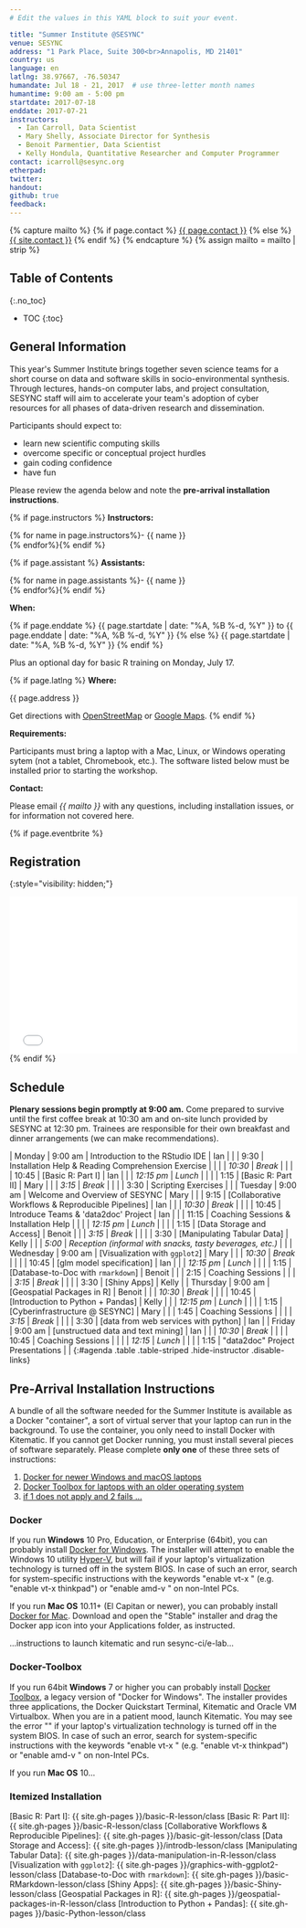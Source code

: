 ```yaml
---
# Edit the values in this YAML block to suit your event.

title: "Summer Institute @SESYNC"
venue: SESYNC
address: "1 Park Place, Suite 300<br>Annapolis, MD 21401"
country: us
language: en
latlng: 38.97667, -76.50347
humandate: Jul 18 - 21, 2017  # use three-letter month names
humantime: 9:00 am - 5:00 pm
startdate: 2017-07-18
enddate: 2017-07-21
instructors:
  - Ian Carroll, Data Scientist
  - Mary Shelly, Associate Director for Synthesis
  - Benoit Parmentier, Data Scientist
  - Kelly Hondula, Quantitative Researcher and Computer Programmer
contact: icarroll@sesync.org
etherpad:
twitter:
handout:
github: true
feedback:
---
```


<!-- Capture additional variables to use below. -->

{% capture mailto %}
{% if page.contact %}
  <a href='mailto:{{page.contact}}'>{{ page.contact }}</a>
{% else %}
  <a href='mailto:{{site.contact}}'>{{ site.contact }}</a>
{% endif %}
{% endcapture %}
{% assign mailto = mailto | strip %}

## Table of Contents
{:.no_toc}

* TOC
{:toc}

## General Information

This year's Summer Institute brings together seven science teams for a short course on data and software skills in socio-environmental synthesis. Through lectures, hands-on computer labs, and project consultation, SESYNC staff will aim to accelerate your team's adoption of cyber resources for all phases of data-driven research and dissemination.

Participants should expect to:

- learn new scientific computing skills
- overcome specific or conceptual project hurdles
- gain coding confidence
- have fun

Please review the agenda below and note the **pre-arrival installation instructions**.

<!-- The next block displays instructors' names if they are available. -->

{% if page.instructors %}
**Instructors:**

{% for name in page.instructors%}- {{ name }}  
{% endfor%}{% endif %}

{% if page.assistant %}
**Assistants:**

{% for name in page.assistants %}- {{ name }}  
{% endfor%}{% endif %}

**When:**

{% if page.enddate %}
{{ page.startdate | date: "%A, %B %-d, %Y" }} to {{ page.enddate | date: "%A, %B %-d, %Y" }}
{% else %}
{{ page.startdate | date: "%A, %B %-d, %Y" }}
{% endif %}

Plus an optional day for basic R training on Monday, July 17.

<!-- The next block displays the address and links to a map showing directions. -->

{% if page.latlng %}
**Where:**

{{ page.address }}
  
Get directions with
<a href="//www.openstreetmap.org/?mlat={{ page.latlng | replace:',','&mlon=' }}&zoom=16">OpenStreetMap</a> or
<a href="//maps.google.com/maps?q={{ page.latlng }}">Google Maps</a>.
{% endif %}

<!-- Modify the next block if there are any special requirements. -->

**Requirements:**

Participants must bring a laptop with a Mac, Linux, or Windows operating sytem (not a tablet, Chromebook, etc.). The software listed below must be installed prior to starting the workshop.

<!--
The following block automatically inserts a contact email address if one has been specified
for the page. If one hasn't, this block inserts the site.contact address in docs/_config.yml.
-->

**Contact:**

Please email *{{ mailto }}* with any questions, including installation issues, or for information not covered here.

<!--
An eventbrite value in the YAML front matter triggers the next block.
-->

{% if page.eventbrite %}
## Registration
{:style="visibility: hidden;"}

<iframe
  src="//eventbrite.com/tickets-external?eid={{ page.eventbrite }}&ref=etckt"
  frameborder="0" height="275" width="100%"
  vspace="0" hspace="0" marginheight="5" marginwidth="5"
  scrolling="auto" allowtransparency="true">
</iframe>
{% endif %}

<!-- Compose the schedule below. -->

## Schedule

**Plenary sessions begin promptly at 9:00 am.** Come prepared to survive until the first coffee break at 10:30 am and on-site lunch provided by SESYNC at 12:30 pm. Trainees are responsible for their own breakfast and dinner arrangements (we can make recommendations).

| Monday    | 9:00 am    | Introduction to the RStudio IDE                           | Ian    |
|           | 9:30       | Installation Help & Reading Comprehension Exercise        |        |
|           | *10:30*    | *Break*                                                   |        |
|           | 10:45      | [Basic R: Part I]                                         | Ian    |
|           | *12:15 pm* | *Lunch*                                                   |        |
|           | 1:15       | [Basic R: Part II]                                        | Mary   |
|           | *3:15*     | *Break*                                                   |        |
|           | 3:30       | Scripting Exercises                                       |        |
| Tuesday   | 9:00 am    | Welcome and Overview of SESYNC                            | Mary   |
|           | 9:15       | [Collaborative Workflows & Reproducible Pipelines]        | Ian    |
|           | *10:30*    | *Break*                                                   |        |
|           | 10:45      | Introduce Teams & 'data2doc' Project                      | Ian    |
|           | 11:15      | Coaching Sessions & Installation Help                     |        |
|           | *12:15 pm* | *Lunch*                                                   |        |
|           | 1:15       | [Data Storage and Access]                                 | Benoit |
|           | *3:15*     | *Break*                                                   |        |
|           | 3:30       | [Manipulating Tabular Data]                               | Kelly  |
|           | *5:00*     | *Reception (informal with snacks, tasty beverages, etc.)* |        |
| Wednesday | 9:00 am    | [Visualization with `ggplot2`]                            | Mary   |
|           | *10:30*    | *Break*                                                   |        |
|           | 10:45      | [glm model specification]                                 | Ian    |
|           | *12:15 pm* | *Lunch*                                                   |        |
|           | 1:15       | [Database-to-Doc with `rmarkdown`]                        | Benoit |
|           | 2:15       | Coaching Sessions                                         |        |
|           | *3:15*     | *Break*                                                   |        |
|           | 3:30       | [Shiny Apps]                                              | Kelly  |
| Thursday  | 9:00 am    | [Geospatial Packages in R]                                | Benoit |
|           | *10:30*    | *Break*                                                   |        |
|           | 10:45      | [Introduction to Python + Pandas]                         | Kelly  |
|           | *12:15 pm* | *Lunch*                                                   |        |
|           | 1:15       | [Cyberinfrastructure @ SESYNC]                            | Mary   |
|           | 1:45       | Coaching Sessions                                         |        |
|           | *3:15*     | *Break*                                                   |        |
|           | 3:30       | [data from web services with python]                      | Ian    |
| Friday    | 9:00 am    | [unstructued data and text mining]                        | Ian    |
|           | *10:30*    | *Break*                                                   |        |
|           | 10:45      | Coaching Sessions                                         |        |
|           | *12:15*    | *Lunch*                                                   |        |
|           | 1:15       | "data2doc" Project Presentations                          |        |
{:#agenda .table .table-striped .hide-instructor .disable-links}

<!--
Use the next block to detail pre-arrival installation and download instructions.
Certain standard procedures may be included, e.g. docs/_includes/setup-RStudio.md.
-->

## Pre-Arrival Installation Instructions

A bundle of all the software needed for the Summer Institute is available as a Docker "container", a sort of virtual server that your laptop can run in the background. To use the container, you only need to install Docker with Kitematic. If you cannot get Docker running, you must install several pieces of software separately. Please complete **only one** of these three sets of instructions:

1. [Docker for newer Windows and macOS laptops](#docker)
1. [Docker Toolbox for laptops with an older operating system](#docker-toolbox)
1. [if 1 does not apply and 2 fails ...](#itemized-installation)

### Docker

If you run **Windows** 10 Pro, Education, or Enterprise (64bit), you can probably install [Docker for Windows](https://docs.docker.com/docker-for-windows/install/#install-docker-for-windows). The installer will attempt to enable the Windows 10 utility [Hyper-V](https://docs.docker.com/docker-for-windows/troubleshoot/#hyper-v), but will fail if your laptop's virtualization technology is turned off in the system BIOS. In case of such an error, search for system-specific instructions with the keywords "enable vt-x <laptop type>" (e.g. "enable vt-x thinkpad") or "enable amd-v <laptop type>" on non-Intel PCs.

If you run **Mac OS** 10.11+ (El Capitan or newer), you can probably install [Docker for Mac](https://docs.docker.com/docker-for-mac/install/). Download and open the "Stable" installer and drag the Docker app icon into your Applications folder, as instructed.

...instructions to launch kitematic and run sesync-ci/e-lab...

### Docker-Toolbox

If you run 64bit **Windows** 7 or higher you can probably install [Docker Toolbox](https://docs.docker.com/toolbox/toolbox_install_windows/), a legacy version of "Docker for Windows". The installer provides three applications, the Docker Quickstart Terminal, Kitematic and Oracle VM Virtualbox. When you are in a patient mood, launch Kitematic. You may see the error "" if your laptop's virtualization technology is turned off in the system BIOS. In case of such an error, search for system-specific instructions with the keywords "enable vt-x <laptop type>" (e.g. "enable vt-x thinkpad") or "enable amd-v <laptop type>" on non-Intel PCs.

If you run **Mac OS** 10...

### Itemized Installation


<!-- Only use space below for links. -->

[Basic R: Part I]: {{ site.gh-pages }}/basic-R-lesson/class
[Basic R: Part II]: {{ site.gh-pages }}/basic-R-lesson/class
[Collaborative Workflows & Reproducible Pipelines]: {{ site.gh-pages }}/basic-git-lesson/class
[Data Storage and Access]: {{ site.gh-pages }}/introdb-lesson/class
[Manipulating Tabular Data]: {{ site.gh-pages }}/data-manipulation-in-R-lesson/class
[Visualization with `ggplot2`]: {{ site.gh-pages }}/graphics-with-ggplot2-lesson/class
[Database-to-Doc with `rmarkdown`]: {{ site.gh-pages }}/basic-RMarkdown-lesson/class
[Shiny Apps]: {{ site.gh-pages }}/basic-Shiny-lesson/class
[Geospatial Packages in R]: {{ site.gh-pages }}/geospatial-packages-in-R-lesson/class
[Introduction to Python + Pandas]: {{ site.gh-pages }}/basic-Python-lesson/class

<!--

# To Do

Monday
- introduction to the RStudio IDE
- scripting exercises

Tuesday
- re-work basic-git-lesson
- add SQL to data storage and access lesson

Wednesday
- glm models lesson
- improve database-to-doc

Thursday
- improve python lesson
- python with web services

Friday
- improve text lesson


-->
